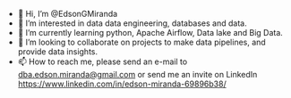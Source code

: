 - 👋 Hi, I’m @EdsonGMiranda
- 👀 I’m interested in data data engineering,  databases and data.
- 🌱 I’m currently learning python, Apache Airflow, Data lake and Big Data.
- 💞️ I’m looking to collaborate on projects to make data pipelines, and provide data insights.
- 📫 How to reach me, please send an e-mail to dba.edson.miranda@gmail.com or send me an invite on LinkedIn  https://www.linkedin.com/in/edson-miranda-69896b38/

<!---
EdsonGMiranda/EdsonGMiranda is a ✨ special ✨ repository because its `README.md` (this file) appears on your GitHub profile.
You can click the Preview link to take a look at your changes.
--->
